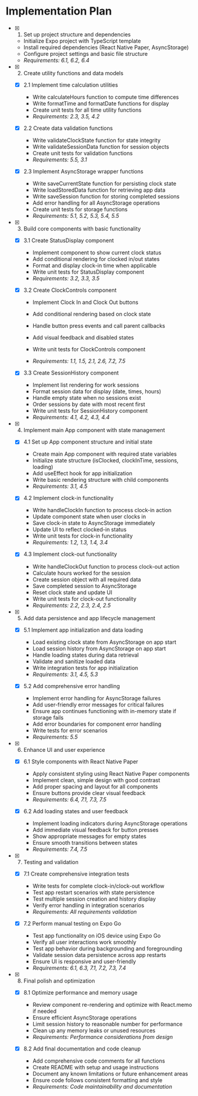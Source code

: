 # Implementation Plan

- [x] 1. Set up project structure and dependencies





  - Initialize Expo project with TypeScript template
  - Install required dependencies (React Native Paper, AsyncStorage)
  - Configure project settings and basic file structure
  - _Requirements: 6.1, 6.2, 6.4_

- [x] 2. Create utility functions and data models





  - [x] 2.1 Implement time calculation utilities


    - Write calculateHours function to compute time differences
    - Write formatTime and formatDate functions for display
    - Create unit tests for all time utility functions
    - _Requirements: 2.3, 3.5, 4.2_

  - [x] 2.2 Create data validation functions


    - Write validateClockState function for state integrity
    - Write validateSessionData function for session objects
    - Create unit tests for validation functions
    - _Requirements: 5.5, 3.1_



  - [x] 2.3 Implement AsyncStorage wrapper functions





    - Write saveCurrentState function for persisting clock state
    - Write loadStoredData function for retrieving app data
    - Write saveSession function for storing completed sessions
    - Add error handling for all AsyncStorage operations
    - Create unit tests for storage functions
    - _Requirements: 5.1, 5.2, 5.3, 5.4, 5.5_

- [x] 3. Build core components with basic functionality





  - [x] 3.1 Create StatusDisplay component


    - Implement component to show current clock status
    - Add conditional rendering for clocked in/out states
    - Format and display clock-in time when applicable
    - Write unit tests for StatusDisplay component
    - _Requirements: 3.2, 3.3, 3.5_



  - [x] 3.2 Create ClockControls component





    - Implement Clock In and Clock Out buttons
    - Add conditional rendering based on clock state
    - Handle button press events and call parent callbacks
    - Add visual feedback and disabled states
    - Write unit tests for ClockControls component


    - _Requirements: 1.1, 1.5, 2.1, 2.6, 7.2, 7.5_

  - [x] 3.3 Create SessionHistory component





    - Implement list rendering for work sessions
    - Format session data for display (date, times, hours)
    - Handle empty state when no sessions exist
    - Order sessions by date with most recent first
    - Write unit tests for SessionHistory component
    - _Requirements: 4.1, 4.2, 4.3, 4.4_

- [x] 4. Implement main App component with state management





  - [x] 4.1 Set up App component structure and initial state


    - Create main App component with required state variables
    - Initialize state structure (isClocked, clockInTime, sessions, loading)
    - Add useEffect hook for app initialization
    - Write basic rendering structure with child components
    - _Requirements: 3.1, 4.5_


  - [x] 4.2 Implement clock-in functionality

    - Write handleClockIn function to process clock-in action
    - Update component state when user clocks in
    - Save clock-in state to AsyncStorage immediately
    - Update UI to reflect clocked-in status
    - Write unit tests for clock-in functionality
    - _Requirements: 1.2, 1.3, 1.4, 3.4_

  - [x] 4.3 Implement clock-out functionality


    - Write handleClockOut function to process clock-out action
    - Calculate hours worked for the session
    - Create session object with all required data
    - Save completed session to AsyncStorage
    - Reset clock state and update UI
    - Write unit tests for clock-out functionality
    - _Requirements: 2.2, 2.3, 2.4, 2.5_

- [x] 5. Add data persistence and app lifecycle management





  - [x] 5.1 Implement app initialization and data loading


    - Load existing clock state from AsyncStorage on app start
    - Load session history from AsyncStorage on app start
    - Handle loading states during data retrieval
    - Validate and sanitize loaded data
    - Write integration tests for app initialization
    - _Requirements: 3.1, 4.5, 5.3_

  - [x] 5.2 Add comprehensive error handling


    - Implement error handling for AsyncStorage failures
    - Add user-friendly error messages for critical failures
    - Ensure app continues functioning with in-memory state if storage fails
    - Add error boundaries for component error handling
    - Write tests for error scenarios
    - _Requirements: 5.5_

- [x] 6. Enhance UI and user experience





  - [x] 6.1 Style components with React Native Paper


    - Apply consistent styling using React Native Paper components
    - Implement clean, simple design with good contrast
    - Add proper spacing and layout for all components
    - Ensure buttons provide clear visual feedback
    - _Requirements: 6.4, 7.1, 7.3, 7.5_



  - [x] 6.2 Add loading states and user feedback





    - Implement loading indicators during AsyncStorage operations
    - Add immediate visual feedback for button presses
    - Show appropriate messages for empty states
    - Ensure smooth transitions between states
    - _Requirements: 7.4, 7.5_

- [x] 7. Testing and validation





  - [x] 7.1 Create comprehensive integration tests


    - Write tests for complete clock-in/clock-out workflow
    - Test app restart scenarios with state persistence
    - Test multiple session creation and history display
    - Verify error handling in integration scenarios
    - _Requirements: All requirements validation_

  - [x] 7.2 Perform manual testing on Expo Go


    - Test app functionality on iOS device using Expo Go
    - Verify all user interactions work smoothly
    - Test app behavior during backgrounding and foregrounding
    - Validate session data persistence across app restarts
    - Ensure UI is responsive and user-friendly
    - _Requirements: 6.1, 6.3, 7.1, 7.2, 7.3, 7.4_

- [x] 8. Final polish and optimization





  - [x] 8.1 Optimize performance and memory usage


    - Review component re-rendering and optimize with React.memo if needed
    - Ensure efficient AsyncStorage operations
    - Limit session history to reasonable number for performance
    - Clean up any memory leaks or unused resources
    - _Requirements: Performance considerations from design_

  - [x] 8.2 Add final documentation and code cleanup


    - Add comprehensive code comments for all functions
    - Create README with setup and usage instructions
    - Document any known limitations or future enhancement areas
    - Ensure code follows consistent formatting and style
    - _Requirements: Code maintainability and documentation_